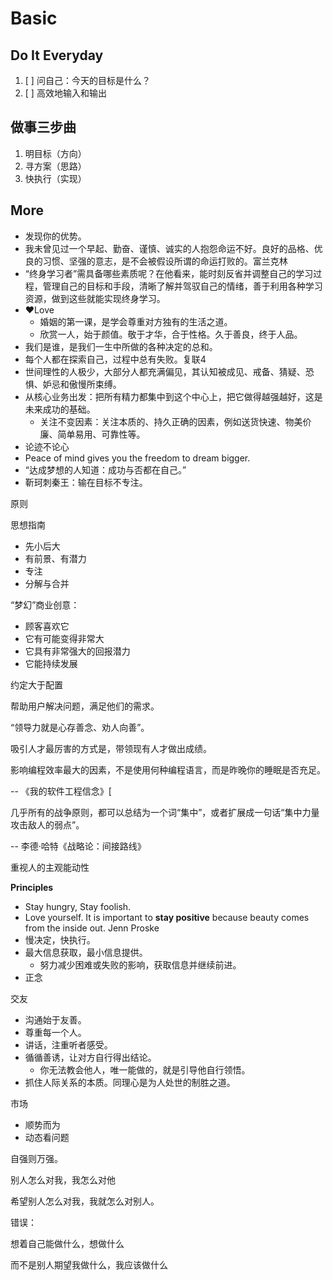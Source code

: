 # Basic

## Do It Everyday

1. [ ] 问自己：今天的目标是什么？
2. [ ] 高效地输入和输出

## 做事三步曲

1. 明目标（方向）
2. 寻方案（思路）
3. 快执行（实现）

## More

* 发现你的优势。
* 我未曾见过一个早起、勤奋、谨慎、诚实的人抱怨命运不好。良好的品格、优良的习惯、坚强的意志，是不会被假设所谓的命运打败的。富兰克林
* “终身学习者”需具备哪些素质呢？在他看来，能时刻反省并调整自己的学习过程，管理自己的目标和手段，清晰了解并驾驭自己的情绪，善于利用各种学习资源，做到这些就能实现终身学习。
* ❤️Love
  * 婚姻的第一课，是学会尊重对方独有的生活之道。
  * 欣赏一人，始于颜值。敬于才华，合于性格。久于善良，终于人品。
* 我们是谁，是我们一生中所做的各种决定的总和。
* 每个人都在探索自己，过程中总有失败。复联4
* 世间理性的人极少，大部分人都充满偏见，其认知被成见、戒备、猜疑、恐惧、妒忌和傲慢所束缚。
* 从核心业务出发：把所有精力都集中到这个中心上，把它做得越强越好，这是未来成功的基础。
  * 关注不变因素：关注本质的、持久正确的因素，例如送货快速、物美价廉、简单易用、可靠性等。
* 论迹不论心
* Peace of mind gives you the freedom to dream bigger.
* “达成梦想的人知道：成功与否都在自己。”
* 靳珂刺秦王：输在目标不专注。



原则

思想指南

* 先小后大
* 有前景、有潜力
* 专注
* 分解与合并

“梦幻”商业创意：

* 顾客喜欢它
* 它有可能变得非常大
* 它具有非常强大的回报潜力
* 它能持续发展

约定大于配置

帮助用户解决问题，满足他们的需求。

“领导力就是心存善念、劝人向善”。

吸引人才最厉害的方式是，带领现有人才做出成绩。

影响编程效率最大的因素，不是使用何种编程语言，而是昨晚你的睡眠是否充足。

-- 《我的软件工程信念》\[

几乎所有的战争原则，都可以总结为一个词“集中”，或者扩展成一句话“集中力量攻击敌人的弱点”。

-- 李德·哈特《战略论：间接路线》

重视人的主观能动性

**Principles**

* Stay hungry, Stay foolish.
* Love yourself. It is important to **stay positive** because beauty comes from the inside out. Jenn Proske
* 慢决定，快执行。
* 最大信息获取，最小信息提供。
  * 努力减少困难或失败的影响，获取信息并继续前进。
* 正念

交友

* 沟通始于友善。
* 尊重每一个人。
* 讲话，注重听者感受。
* 循循善诱，让对方自行得出结论。
  * 你无法教会他人，唯一能做的，就是引导他自行领悟。
* 抓住人际关系的本质。同理心是为人处世的制胜之道。

市场

* 顺势而为
* 动态看问题

自强则万强。

别人怎么对我，我怎么对他

希望别人怎么对我，我就怎么对别人。

错误：

想着自己能做什么，想做什么

而不是别人期望我做什么，我应该做什么

